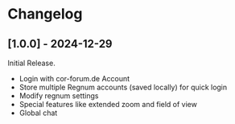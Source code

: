 # Changelog

## [1.0.0] - 2024-12-29

Initial Release.

- Login with cor-forum.de Account
- Store multiple Regnum accounts (saved locally) for quick login
- Modify regnum settings
- Special features like extended zoom and field of view
- Global chat